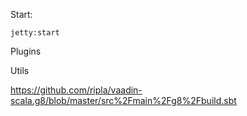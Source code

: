 

Start: 
    
    jetty:start


Plugins



Utils

https://github.com/ripla/vaadin-scala.g8/blob/master/src%2Fmain%2Fg8%2Fbuild.sbt
